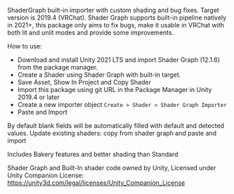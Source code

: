ShaderGraph built-in importer with custom shading and bug fixes. Target version is 2019.4 (VRChat). Shader Graph supports built-in pipeline natively in 2021+, this package only aims to fix bugs, make it usable in VRChat with both lit and unlit modes and provide some improvements.


How to use:
- Download and install Unity 2021 LTS and import Shader Graph (12.1.6) from the package manager.
- Create a Shader using Shader Graph with built-in target.
- Save Asset, Show In Project and Copy Shader
- Import this package using git URL in the Package Manager in Unity 2019.4 or later
- Create a new importer object `Create > Shader > Shader Graph Importer`
- Paste and Import

By default blank fields will be automatically filled with default and detected values. Update existing shaders: copy from shader graph and paste and import

Includes Bakery features and better shading than Standard


Shader Graph and Built-In shader code owned by Unity, Licensed under Unity Companion License:
https://unity3d.com/legal/licenses/Unity_Companion_License
